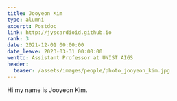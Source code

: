 ```yaml
---
title: Jooyeon Kim
type: alumni
excerpt: Postdoc
link: http://jyscardioid.github.io 
rank: 3
date: 2021-12-01 00:00:00
date_leave: 2023-03-31 00:00:00
wentto: Assistant Professor at UNIST AIGS
header:
  teaser: /assets/images/people/photo_jooyeon_kim.jpg
---
```


Hi my name is Jooyeon Kim.

